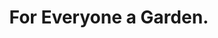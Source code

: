 ---
pid: NS10
title: For Everyone a Garden.
location_transcription: Howard + Dauphin
zipcode: '19133'
outside_phl: 
neighborhood: Fairhill,North Philadelphia
age: '41'
age_range: 40-49
instagram: 
image_file_name: NS_10.jpg
proposal_transcription: Much love!
topic: Unknown
topic_summary: '0'
type: 
keywords_other: 
credit: Rafael Jimenez
image_labels: 
twitter: 
facebook: 
permalink: "/monuments/ns10/"
layout: item-page
---